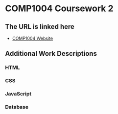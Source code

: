 # COMP1004 Coursework 2

## The URL is linked here
- [COMP1004 Website](COMP1004-Website/cw2.html)

## Additional Work Descriptions
### HTML

### CSS

### JavaScript

### Database